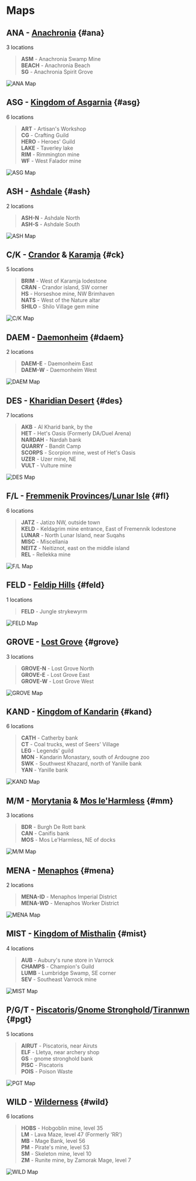 # Maps


## **ANA** - [Anachronia](<https://runescape.wiki/w/Anachronia>) {#ana}
3 locations
>**ASM** - Anachronia Swamp Mine  
 **BEACH** - Anachronia Beach  
 **SG** - Anachronia Spirit Grove  

![ANA Map](<images/ana.png>)


## **ASG** - [Kingdom of Asgarnia](<https://runescape.wiki/w/Asgarnia>) {#asg}
6 locations
> **ART** - Artisan's Workshop  
 **CG** - Crafting Guild  
 **HERO** - Heroes' Guild  
 **LAKE** - Taverley lake  
 **RIM** - Rimmington mine  
 **WF** - West Falador mine  

![ASG Map](<images/asg.png>)


## **ASH** - [Ashdale](<https://runescape.wiki/w/Ashdale>) {#ash}
2 locations
> **ASH-N** - Ashdale North  
 **ASH-S** - Ashdale South  

![ASH Map](<images/ash.png>)


## **C/K** - [Crandor](<https://runescape.wiki/w/Crandor>) & [Karamja](<https://runescape.wiki/w/Karamja>) {#ck}
5 locations
> **BRIM** - West of Karamja lodestone  
 **CRAN** - Crandor island, SW corner  
 **HS** - Horseshoe mine, NW Brimhaven  
 **NATS** - West of the Nature altar  
 **SHILO** - Shilo Village gem mine  

![C/K Map](<images/ck.png>)


## **DAEM** - [Daemonheim](<https://runescape.wiki/w/Daemonheim>) {#daem}
2 locations
> **DAEM-E** - Daemonheim East  
 **DAEM-W** - Daemonheim West  

![DAEM Map](<images/daem.png>)


## **DES** - [Kharidian Desert](<https://runescape.wiki/w/Kharidian_Desert>) {#des}
7 locations
> **AKB** - Al Kharid bank, by the  
 **HET** - Het's Oasis (Formerly DA/Duel Arena)  
 **NARDAH** - Nardah bank  
 **QUARRY** - Bandit Camp  
 **SCORPS** - Scorpion mine, west of Het's Oasis  
 **UZER** - Uzer mine, NE  
 **VULT** - Vulture mine  

![DES Map](<images/des.png>)


## **F/L** - [Fremmenik Provinces](<https://runescape.wiki/w/Fremennik_Province>)/[Lunar Isle](<https://runescape.wiki/w/Lunar_Isle>) {#fl}
6 locations
> **JATZ** - Jatizo NW, outside town  
 **KELD** - Keldagrim mine entrance, East of Fremennik lodestone  
 **LUNAR** - North Lunar Island, near Suqahs  
 **MISC** - Miscellania  
 **NEITZ** - Neitiznot, east on the middle island  
 **REL** - Rellekka mine  

![F/L Map](<images/fl.png>)


## **FELD** - [Feldip Hills](<https://runescape.wiki/w/Feldip_Hills>) {#feld}
1 locations
> **FELD** - Jungle strykewyrm  

![FELD Map](<images/feld.png>)


## **GROVE** - [Lost Grove](<https://runescape.wiki/w/Lost_Grove>) {#grove}
3 locations
> **GROVE-N** - Lost Grove North  
 **GROVE-E** - Lost Grove East  
 **GROVE-W** - Lost Grove West  

![GROVE Map](<images/grove.png>)


## **KAND** - [Kingdom of Kandarin](<https://runescape.wiki/w/Kandarin>) {#kand}
6 locations
> **CATH** - Catherby bank  
 **CT** - Coal trucks, west of Seers' Village  
 **LEG** - Legends' guild  
 **MON** - Kandarin Monastary, south of Ardougne zoo  
 **SWK** - Southwest Khazard, north of Yanille bank  
 **YAN** - Yanille bank  

![KAND Map](<images/kand.png>)


## **M/M** - [Morytania](<https://runescape.wiki/w/Morytania>) & [Mos le'Harmless](<https://runescape.wiki/w/Mos_Le%27Harmless>) {#mm}
3 locations
> **BDR** - Burgh De Rott bank  
 **CAN** - Canifis bank  
 **MOS** - Mos Le'Harmless, NE of docks  

![M/M Map](<images/mm.png>)


## **MENA** - [Menaphos](<https://runescape.wiki/w/Menaphos>) {#mena}
2 locations
> **MENA-ID** - Menaphos Imperial District  
 **MENA-WD** - Menaphos Worker District  

![MENA Map](<images/mena.png>)


## **MIST** - [Kingdom of Misthalin](<https://runescape.wiki/w/Misthalin>) {#mist}
4 locations
> **AUB** - Aubury's rune store in Varrock  
 **CHAMPS** - Champion's Guild  
 **LUMB** - Lumbridge Swamp, SE corner  
 **SEV** - Southeast Varrock mine  

![MIST Map](<images/mist.png>)


## **P/G/T** - [Piscatoris](<https://runescape.wiki/w/Piscatoris_south_mine>)/[Gnome Stronghold](<https://runescape.wiki/w/Tree_Gnome_Stronghold>)/[Tirannwn](<https://runescape.wiki/w/Tirannwn>) {#pgt}
5 locations
> **AIRUT** - Piscatoris, near Airuts  
 **ELF** - Lletya, near archery shop  
 **GS** - gnome stronghold bank  
 **PISC** - Piscatoris  
 **POIS** - Poison Waste  

![PGT Map](<images/pgt.png>)


## **WILD** - [Wilderness](<https://runescape.wiki/w/Wilderness>) {#wild}
6 locations
> **HOBS** - Hobgoblin mine, level 35  
 **LM** - Lava Maze, level 47 (Formerly ‘RR’)  
 **MB** - Mage Bank, level 56  
 **PM** - Pirate's mine, level 53  
 **SM** - Skeleton mine, level 10  
 **ZM** - Runite mine, by Zamorak Mage, level 7  

![WILD Map](<images/wild.png>)

